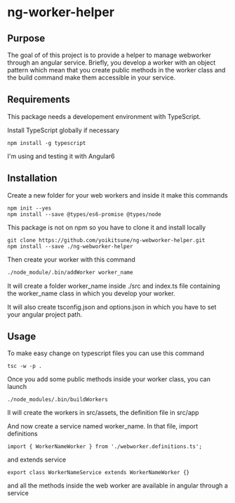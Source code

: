 # ng-worker-helper

## Purpose

The goal of of this project is to provide a helper to manage webworker through
an angular service.
Briefly, you develop a worker with an object pattern which mean that you create public methods
in the worker class and the build command make them accessible in your service.

## Requirements
This package needs a developement environment with TypeScript.

Install TypeScript globally if necessary

```
npm install -g typescript
```
I'm using and testing it with Angular6

## Installation
Create a new folder for your web workers and inside it make this commands
```
npm init --yes
npm install --save @types/es6-promise @types/node
```
This package is not on npm so you have to clone it and install locally
```
git clone https://github.com/yoikitsune/ng-webworker-helper.git
npm install --save ./ng-webworker-helper
```
Then create your worker with this command
```bash
./node_module/.bin/addWorker worker_name
```
It will create a folder worker_name inside ./src and index.ts file containing
the worker_name class in which you develop your worker.

It will also create tsconfig.json and options.json in which you have to set your
angular project path.

## Usage

To make easy change on typescript files you can use this command
```
tsc -w -p .
```
Once you add some public methods inside your worker class, you can launch
```
./node_modules/.bin/buildWorkers
```
Il will create the workers in src/assets, the definition file in src/app

And now create a service named worker_name. In that file, import definitions
```
import { WorkerNameWorker } from './webworker.definitions.ts';

```
and extends service
```
export class WorkerNameService extends WorkerNameWorker {}
```

and all the methods inside the web worker are available in angular through a
service
